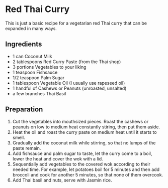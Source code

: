 # Red Thai Curry  
This is just a basic recipe for a vegetarian red Thai curry that can be expanded in many ways.


## Ingredients

* 1 can Coconut Milk
* 2 tablespoons Red Curry Paste (from the Thai shop)
* 3 portions Vegetables to your liking
* 1 teaspoon Fishsauce
* 1/2 teaspoon Palm Sugar
* 1 tablespoon Vegetable Oil (I usually use rapeseed oil)
* 1 handful of Cashews or Peanuts (unroasted, unsalted)
* a few branches Thai Basil


## Preparation

1. Cut the vegetables into mouthsized pieces. Roast the cashews or peanuts on low to medium heat constantly stiring, then put them aside. 
2. Heat the oil and roast the curry paste on medium heat until it starts to smell.
3. Gradually add the coconut milk while stirring, so that no lumps of the paste remain.
4. Add fishsauce and palm sugar to taste, let the curry come to a boil, lower the heat and cover the wok with a lid.
5. Sequentially add vegetables to the covered wok according to their needed time. For example, let potatoes boil for 5 minutes and then add broccoli and cook for another 5 minutes, so that none of them overcook.
6. Add Thai basil and nuts, serve with Jasmin rice.

